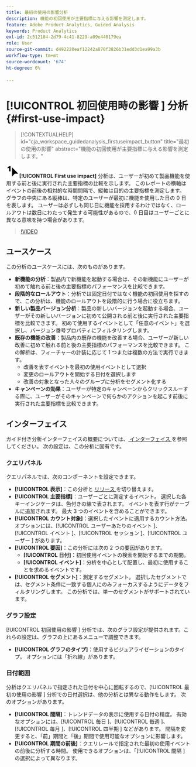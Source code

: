 ```yaml
---
title: 最初の使用の影響分析
description: 機能の初回使用が主要指標に与える影響を測定します。
feature: Adobe Product Analytics, Guided Analysis
keywords: Product Analytics
exl-id: 2c512184-2d79-4c41-8229-a09e440179ea
role: User
source-git-commit: d492220eaf12242a870f3826b31edd3d1ea99a3b
workflow-type: tm+mt
source-wordcount: '674'
ht-degree: 6%

---
```


# [!UICONTROL  初回使用時の影響 ] 分析 {#first-use-impact}

<!-- markdownlint-disable MD034 -->

>[!CONTEXTUALHELP]
>id="cja_workspace_guidedanalysis_firstuseimpact_button"
>title="最初の使用の影響"
>abstract="機能の初回使用が主要指標に与える影響を測定します。"

<!-- markdownlint-enable MD034 -->

![FirstUse](/help/assets/icons/FirstUse.svg)**[!UICONTROL First use impact]** 分析は、ユーザーが初めて製品機能を使用する前と後に実行された主要指標の比較を示します。 このレポートの横軸はイベントの前後の相対的な時間間隔で、縦軸は目的の主要指標を測定します。 グラフの中央にある縦棒は、特定のユーザーが最初に機能を使用した日の 0 日を表します。 ユーザーは必ずしも同じ日に機能を採用するわけではなく、ロールアウトは数日にわたって発生する可能性があるので、0 日目はユーザーごとに異なる意味を持つ場合があります。


>[!VIDEO](https://video.tv.adobe.com/v/3421661/?learn=on)


## ユースケース

この分析のユースケースには、次のものがあります。

* **新機能の分析**：製品内で新機能を起動する場合は、その新機能にユーザーが初めて触れる前と後の主要指標のパフォーマンスを比較できます。
* **段階的なロールアウト**：分析では固定日付ではなく機能の初回使用を探すので、この分析は、機能のロールアウトを段階的に行う場合に役立ちます。
* **新しい製品バージョン分析**：製品の新しいバージョンを起動する場合、ユーザーがその新しいバージョンに初めて公開される前と後に実行された主要指標を比較できます。 初めて使用するイベントとして「任意のイベント」を選択し、バージョン番号プロパティにフィルタリングします。
* **既存の機能の改善**：製品内の既存の機能を改善する場合、ユーザーが新しい改善に初めて触れる前と後の主要指標のパフォーマンスを比較できます。 この解析は、フィーチャーの計装に応じて 1 つまたは複数の方法で実行できます。
   * 改善を表すイベントを最初の使用イベントとして選択
   * 変更のロールアウトを開始する日付を選択します
   * 改善の対象となった人々のグループに分析をセグメント化する
* **キャンペーンの効果**：ユーザーが特定のキャンペーンからクリックスルーする際に、ユーザーがそのキャンペーンで何らかのアクションを起こす前後に実行された主要指標を比較できます。

## インターフェイス

ガイド付き分析インターフェイスの概要については、[ インターフェイス ](../overview.md#interface) を参照してください。 次の設定は、この分析に固有です。

### クエリパネル

クエリパネルでは、次のコンポーネントを設定できます。

* **[!UICONTROL 表示]**：この分析と [ リリース ](release-impact.md) を切り替えます。
* **[!UICONTROL 主要指標]**：ユーザーごとに測定するイベント。 選択した各キーインジケータは、色付きの線で表されます。 イベントを表す行がテーブルに追加されます。 最大 3 つのイベントを含めることができます。
* **[!UICONTROL カウント対象]**：選択したイベントに適用するカウント方法。 オプションには、[!UICONTROL  ユーザーあたりのイベント ]、[!UICONTROL  イベント ]、[!UICONTROL  セッション ]、[!UICONTROL  ユーザー ] があります。
* **[!UICONTROL 要因]**：この分析には次の 2 つの要因があります。
   * **[!UICONTROL 日付]**：初回使用イベントの検索を開始するまでの期間。
   * **[!UICONTROL イベント]**：分析を中心として配置し、最初に使用することを求めるイベントです。
* **[!UICONTROL セグメント]**：測定するセグメント。 選択したセグメントでは、セグメント条件に一致する個人にのみフォーカスするようにデータをフィルタリングします。 この分析では、単一のセグメントがサポートされています。

### グラフ設定

[!UICONTROL  初回使用の影響 ] 分析では、次のグラフ設定が提供されます。これらの設定は、グラフの上にあるメニューで調整できます。

* **[!UICONTROL グラフのタイプ]**：使用するビジュアライゼーションのタイプ。 オプションには「折れ線」があります。

### 日付範囲

分析はクエリパネルで指定された日付を中心に回転するので、[!UICONTROL  最初の使用の影響 ] 分析での日付選択は、他の分析とは異なる動作をします。 次のオプションがあります。

* **[!UICONTROL 間隔]**：トレンドデータの表示に使用する日付の精度。 有効なオプションには、[!UICONTROL  毎日 ]、[!UICONTROL  毎週 ]、[!UICONTROL  毎月 ]、[!UICONTROL  四半期 ] などがあります。 間隔を変更すると、「前」期間と「後」期間で使用可能なオプションに影響します。
* **[!UICONTROL 期間の前後]**：クエリレールで指定された最初の使用イベントの前後に分析する時間。 使用できるオプションは、「[!UICONTROL  間隔 ] の選択によって異なります。

<!--
## Example

See below for an example of the analysis.

![First use impact](../assets/first-use-impact.png)

-->
